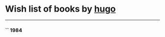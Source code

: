 # Wish list of books by [hugo](https://plus.google.com/u/0/105063533945004840111/)
---

### `` 1984

